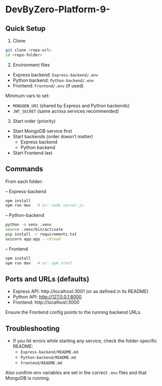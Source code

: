# DevByZero-Platform-9-

## Quick Setup

1) Clone
```bash
git clone <repo-url>
cd <repo-folder>
```

2) Environment files
- Express backend: `Express-backend/.env`
- Python backend: `Python-backend/.env`
- Frontend: `Frontend/.env` (if used)

Minimum vars to set:
- `MONGODB_URI` (shared by Express and Python backends)
- `JWT_SECRET` (same across services recommended)

3) Start order (priority)
- Start MongoDB service first
- Start backends (order doesn’t matter)
  - Express backend
  - Python backend
- Start Frontend last

## Commands

From each folder:

– Express-backend
```bash
npm install
npm run dev   # or: node server.js
```

– Python-backend
```bash
python -m venv .venv
source .venv/bin/activate
pip install -r requirements.txt
uvicorn app:app --reload
```

– Frontend
```bash
npm install
npm run dev   # or: npm start
```

## Ports and URLs (defaults)
- Express API: http://localhost:3001 (or as defined in its README)
- Python API:  http://127.0.0.1:8000
- Frontend:     http://localhost:3000

Ensure the Frontend config points to the running backend URLs.

## Troubleshooting
- If you hit errors while starting any service, check the folder-specific README:
  - `Express-backend/README.md`
  - `Python-backend/README.md`
  - `Frontend/README.md`

Also confirm env variables are set in the correct `.env` files and that MongoDB is running.
